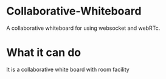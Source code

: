 # Collaborative-Whiteboard

A collaborative whiteboard for  using websocket and webRTc.

# What it can do

It is a collaborative white board with room facility 

